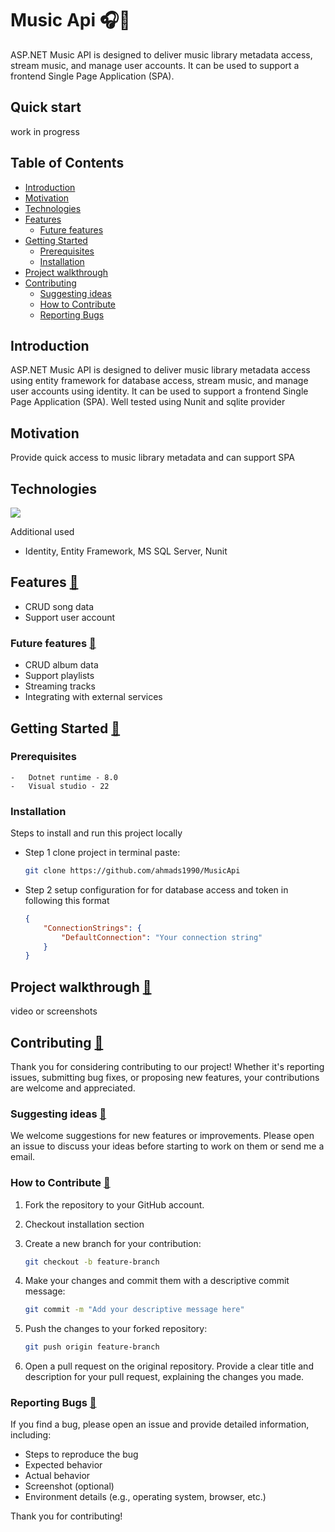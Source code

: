 # Music Api 🎧🎵

ASP.NET Music API is designed to deliver music library metadata access, stream music, and manage user accounts. It can be used to support a frontend Single Page Application (SPA).

## Quick start

work in progress

## Table of Contents

-   [Introduction](#introduction)
-   [Motivation](#motivation)
-   [Technologies](#technologies)
-   [Features](#features)
    -   [Future features](#future-features)
-   [Getting Started](#getting-started)
    -   [Prerequisites](#prerequisites)
    -   [Installation](#installation)
-   [Project walkthrough](#project-walkthrough)
-   [Contributing](#contributing)
    -   [Suggesting ideas](#suggesting-ideas)
    -   [How to Contribute](#how-to-contribute)
    -   [Reporting Bugs](#reporting-bugs)

## Introduction

ASP.NET Music API is designed to deliver music library metadata access using entity framework for database access, stream music, and manage user accounts using identity. It can be used to support a frontend Single Page Application (SPA).
Well tested using Nunit and sqlite provider

## Motivation

Provide quick access to music library metadata and can support SPA

## Technologies

<a href="https://skillicons.dev">
<img src="https://skillicons.dev/icons?i=cs,dotnet,git" />
</a>

Additional used

-   Identity, Entity Framework, MS SQL Server, Nunit

## Features [🔼](#table-of-contents)

-   CRUD song data
-   Support user account

### Future features [🔼](#table-of-contents)

-   CRUD album data
-   Support playlists
-   Streaming tracks
-   Integrating with external services

## Getting Started [🔼](#table-of-contents)

### Prerequisites

    -   Dotnet runtime - 8.0
    -   Visual studio - 22

### Installation

Steps to install and run this project locally

-   Step 1 clone project in terminal paste:

    ```bash
    git clone https://github.com/ahmads1990/MusicApi
    ```

-   Step 2 setup configuration for for database access and token in following this format

    ```json
    {
    	"ConnectionStrings": {
    		"DefaultConnection": "Your connection string"
    	}
    }
    ```

## Project walkthrough [🔼](#table-of-contents)

video or screenshots

## Contributing [🔼](#table-of-contents)

Thank you for considering contributing to our project! Whether it's reporting issues, submitting bug fixes, or proposing new features, your contributions are welcome and appreciated.

### Suggesting ideas [🔼](#table-of-contents)

We welcome suggestions for new features or improvements. Please open an issue to discuss your ideas before starting to work on them or send me a email.

### How to Contribute [🔼](#table-of-contents)

1. Fork the repository to your GitHub account.
2. Checkout installation section
3. Create a new branch for your contribution:

    ```bash
    git checkout -b feature-branch
    ```

4. Make your changes and commit them with a descriptive commit message:

    ```bash
    git commit -m "Add your descriptive message here"
    ```

5. Push the changes to your forked repository:

    ```bash
    git push origin feature-branch
    ```

6. Open a pull request on the original repository. Provide a clear title and description for your pull request, explaining the changes you made.

### Reporting Bugs [🔼](#table-of-contents)

If you find a bug, please open an issue and provide detailed information, including:

-   Steps to reproduce the bug
-   Expected behavior
-   Actual behavior
-   Screenshot (optional)
-   Environment details (e.g., operating system, browser, etc.)

Thank you for contributing!
